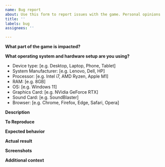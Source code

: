 ```yaml
---
name: Bug report
about: Use this form to report issues with the game. Personal opinions will be rejected.
title: ''
labels: bug
assignees: ''

---
```


**What part of the game is impacted?**
<!-- For example, put "Stage 2" or "setup/high score screen" -->


**What operating system and hardware setup are you using?**
 - Device type: [e.g. Desktop, Laptop, Phone, Tablet]
 - System Manufacturer: [e.g. Lenovo, Dell, HP] <!-- If you're using a custom build, put the manufacturer of your motherboard. If you're using a Mac, put Apple. -->
 - Processor: [e.g. Intel i7, AMD Ryzen, Apple M1]
 - RAM: [e.g. 8GB]
 - OS: [e.g. Windows 11]
 - Graphics Card: [e.g. NVidia GeForce RTX]
 - Sound Card: [e.g. SoundBlaster]
 - Browser: [e.g. Chrome, Firefox, Edge, Safari, Opera] <!-- Disregard if you are not playing the HTML5 version. -->

**Description**
<!-- Please describe your issue in one or more sentences below. Do not use non-descriptive phrases such as "boss is glitchy" or "boss is overpowered". -->


**To Reproduce**
<!-- List all actions necessary to make the bug happen. They must be reproducible 100% of the time. -->


**Expected behavior**
<!-- Please explain what is supposed to happen if the bug isn't there. -->


**Actual result**
<!-- Please explain what happens when you follow the steps. -->


**Screenshots**
<!-- If applicable, add screenshots to help explain your problem. -->



**Additional context**
<!-- Add any other context about the problem here. -->
